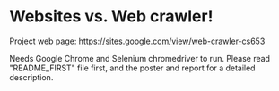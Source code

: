 # Websites vs. Web crawler!

Project web page: https://sites.google.com/view/web-crawler-cs653

Needs Google Chrome and Selenium chromedriver to run. Please read "README_FIRST" file first, and the poster and report for a detailed description.

